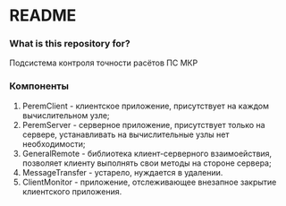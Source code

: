 # README #

### What is this repository for? ###

Подсистема контроля точности расётов ПС МКР

### Компоненты ###

1. PeremClient - клиентское приложение, присутствует на каждом вычислительном узле;
2. PeremServer - серверное приложение, присутствует только на сервере, устанавливать на вычислительные узлы нет необходимости;
3. GeneralRemote - библиотека клиент-серверного взаимоействия, позволяет клиенту выполнять свои методы на стороне сервера;
4. MessageTransfer - устарело, нуждается в удалении.
5. ClientMonitor - приложение, отслеживающее внезапное закрытие клиентского приложения.